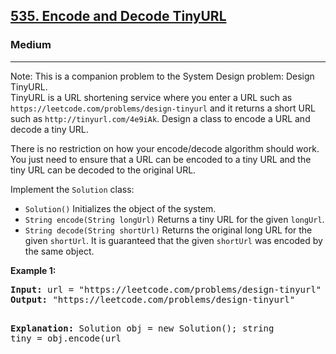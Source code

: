 <h2><a href="https://leetcode.com/problems/encode-and-decode-tinyurl">535. Encode and Decode TinyURL</a></h2>
<h3>Medium</h3>
<hr>
<p>Note: This is a companion problem to the System Design problem: Design TinyURL.<br>
TinyURL is a URL shortening service where you enter a URL such as <code>https://leetcode.com/problems/design-tinyurl</code> and it returns a short URL such as <code>http://tinyurl.com/4e9iAk</code>. Design a class to encode a URL and decode a tiny URL.</p>

<p>There is no restriction on how your encode/decode algorithm should work. You just need to ensure that a URL can be encoded to a tiny URL and the tiny URL can be decoded to the original URL.</p>

<p>Implement the <code>Solution</code> class:</p>
<ul>
    <li><code>Solution()</code> Initializes the object of the system.</li>
    <li><code>String encode(String longUrl)</code> Returns a tiny URL for the given <code>longUrl</code>.</li>
    <li><code>String decode(String shortUrl)</code> Returns the original long URL for the given <code>shortUrl</code>. It is guaranteed that the given <code>shortUrl</code> was encoded by the same object.</li>
</ul>

<p><strong>Example 1:</strong></p>
<pre>
<strong>Input:</strong> url = "https://leetcode.com/problems/design-tinyurl"
<strong>Output:</strong> "https://leetcode.com/problems/design-tinyurl"

<strong>Explanation:</strong> 
Solution obj = new Solution();
string tiny = obj.encode(url
